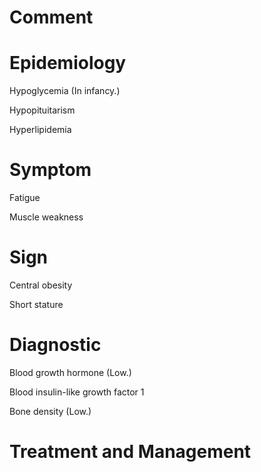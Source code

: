 # Comment

# Epidemiology

Hypoglycemia
(In infancy.)

Hypopituitarism

Hyperlipidemia

# Symptom

Fatigue

Muscle weakness

# Sign

Central obesity

Short stature

# Diagnostic

Blood growth hormone
(Low.)

Blood insulin-like growth factor 1

Bone density
(Low.)

# Treatment and Management

